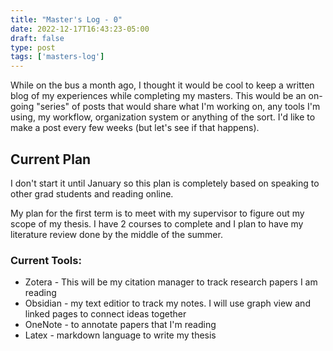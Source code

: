 ```yaml
---
title: "Master's Log - 0"
date: 2022-12-17T16:43:23-05:00
draft: false
type: post
tags: ['masters-log']
---
```


While on the bus a month ago, I thought it would be cool to keep a written blog of my experiences while completing my masters. This would be an on-going "series" of posts that would share what I'm working on, any tools I'm using, my workflow, organization system or anything of the sort. I'd like to make a post every few weeks (but let's see if that happens).

## Current Plan
I don't start it until January so this plan is completely based on speaking to other grad students and reading online.

My plan for the first term is to meet with my supervisor to figure out my scope of my thesis. I have 2 courses to complete and I plan to have my literature review done by the middle of the summer. 

### Current Tools:
- Zotera - This will be my citation manager to track research papers I am reading
- Obsidian - my text editior to track my notes. I will use graph view and linked pages to connect ideas together
- OneNote - to annotate papers that I'm reading
- Latex - markdown language to write my thesis